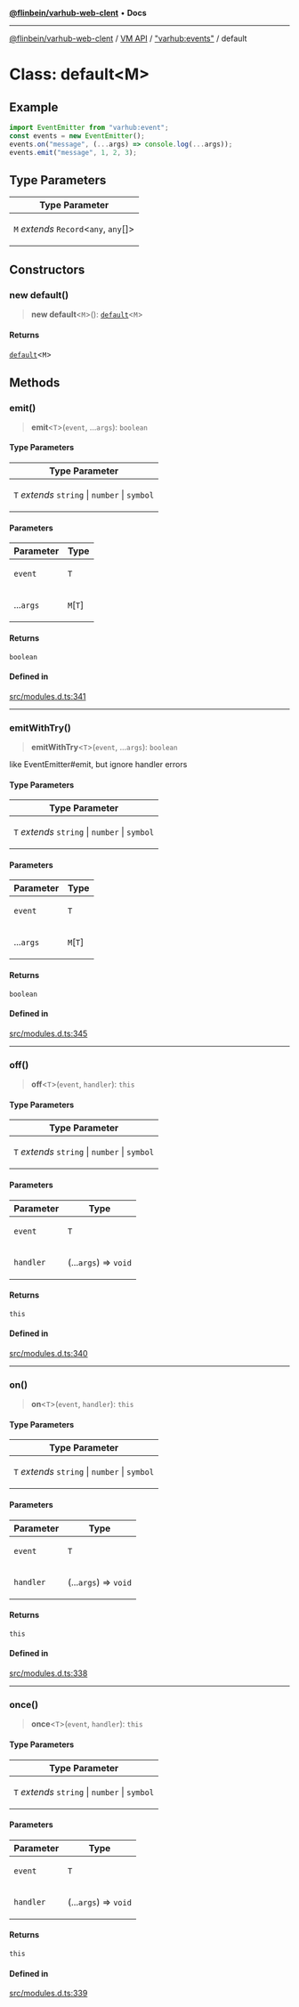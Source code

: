 [**@flinbein/varhub-web-clent**](../../../../README.md) • **Docs**

***

[@flinbein/varhub-web-clent](../../../../README.md) / [VM API](../../../README.md) / ["varhub:events"](../README.md) / default

# Class: default\<M\>

## Example

```javascript
import EventEmitter from "varhub:event";
const events = new EventEmitter();
events.on("message", (...args) => console.log(...args));
events.emit("message", 1, 2, 3);
```

## Type Parameters

<table>
<thead>
<tr>
<th>Type Parameter</th>
</tr>
</thead>
<tbody>
<tr>
<td>

`M` *extends* `Record`\<`any`, `any`[]\>

</td>
</tr>
</tbody>
</table>

## Constructors

### new default()

> **new default**\<`M`\>(): [`default`](default.md)\<`M`\>

#### Returns

[`default`](default.md)\<`M`\>

## Methods

### emit()

> **emit**\<`T`\>(`event`, ...`args`): `boolean`

#### Type Parameters

<table>
<thead>
<tr>
<th>Type Parameter</th>
</tr>
</thead>
<tbody>
<tr>
<td>

`T` *extends* `string` \| `number` \| `symbol`

</td>
</tr>
</tbody>
</table>

#### Parameters

<table>
<thead>
<tr>
<th>Parameter</th>
<th>Type</th>
</tr>
</thead>
<tbody>
<tr>
<td>

`event`

</td>
<td>

`T`

</td>
</tr>
<tr>
<td>

...`args`

</td>
<td>

`M`\[`T`\]

</td>
</tr>
</tbody>
</table>

#### Returns

`boolean`

#### Defined in

[src/modules.d.ts:341](https://github.com/flinbein/varhub-web-client/blob/b2c7452db78660a1bdfa3d020ebdb763c07db886/src/modules.d.ts#L341)

***

### emitWithTry()

> **emitWithTry**\<`T`\>(`event`, ...`args`): `boolean`

like EventEmitter#emit, but ignore handler errors

#### Type Parameters

<table>
<thead>
<tr>
<th>Type Parameter</th>
</tr>
</thead>
<tbody>
<tr>
<td>

`T` *extends* `string` \| `number` \| `symbol`

</td>
</tr>
</tbody>
</table>

#### Parameters

<table>
<thead>
<tr>
<th>Parameter</th>
<th>Type</th>
</tr>
</thead>
<tbody>
<tr>
<td>

`event`

</td>
<td>

`T`

</td>
</tr>
<tr>
<td>

...`args`

</td>
<td>

`M`\[`T`\]

</td>
</tr>
</tbody>
</table>

#### Returns

`boolean`

#### Defined in

[src/modules.d.ts:345](https://github.com/flinbein/varhub-web-client/blob/b2c7452db78660a1bdfa3d020ebdb763c07db886/src/modules.d.ts#L345)

***

### off()

> **off**\<`T`\>(`event`, `handler`): `this`

#### Type Parameters

<table>
<thead>
<tr>
<th>Type Parameter</th>
</tr>
</thead>
<tbody>
<tr>
<td>

`T` *extends* `string` \| `number` \| `symbol`

</td>
</tr>
</tbody>
</table>

#### Parameters

<table>
<thead>
<tr>
<th>Parameter</th>
<th>Type</th>
</tr>
</thead>
<tbody>
<tr>
<td>

`event`

</td>
<td>

`T`

</td>
</tr>
<tr>
<td>

`handler`

</td>
<td>

(...`args`) => `void`

</td>
</tr>
</tbody>
</table>

#### Returns

`this`

#### Defined in

[src/modules.d.ts:340](https://github.com/flinbein/varhub-web-client/blob/b2c7452db78660a1bdfa3d020ebdb763c07db886/src/modules.d.ts#L340)

***

### on()

> **on**\<`T`\>(`event`, `handler`): `this`

#### Type Parameters

<table>
<thead>
<tr>
<th>Type Parameter</th>
</tr>
</thead>
<tbody>
<tr>
<td>

`T` *extends* `string` \| `number` \| `symbol`

</td>
</tr>
</tbody>
</table>

#### Parameters

<table>
<thead>
<tr>
<th>Parameter</th>
<th>Type</th>
</tr>
</thead>
<tbody>
<tr>
<td>

`event`

</td>
<td>

`T`

</td>
</tr>
<tr>
<td>

`handler`

</td>
<td>

(...`args`) => `void`

</td>
</tr>
</tbody>
</table>

#### Returns

`this`

#### Defined in

[src/modules.d.ts:338](https://github.com/flinbein/varhub-web-client/blob/b2c7452db78660a1bdfa3d020ebdb763c07db886/src/modules.d.ts#L338)

***

### once()

> **once**\<`T`\>(`event`, `handler`): `this`

#### Type Parameters

<table>
<thead>
<tr>
<th>Type Parameter</th>
</tr>
</thead>
<tbody>
<tr>
<td>

`T` *extends* `string` \| `number` \| `symbol`

</td>
</tr>
</tbody>
</table>

#### Parameters

<table>
<thead>
<tr>
<th>Parameter</th>
<th>Type</th>
</tr>
</thead>
<tbody>
<tr>
<td>

`event`

</td>
<td>

`T`

</td>
</tr>
<tr>
<td>

`handler`

</td>
<td>

(...`args`) => `void`

</td>
</tr>
</tbody>
</table>

#### Returns

`this`

#### Defined in

[src/modules.d.ts:339](https://github.com/flinbein/varhub-web-client/blob/b2c7452db78660a1bdfa3d020ebdb763c07db886/src/modules.d.ts#L339)
